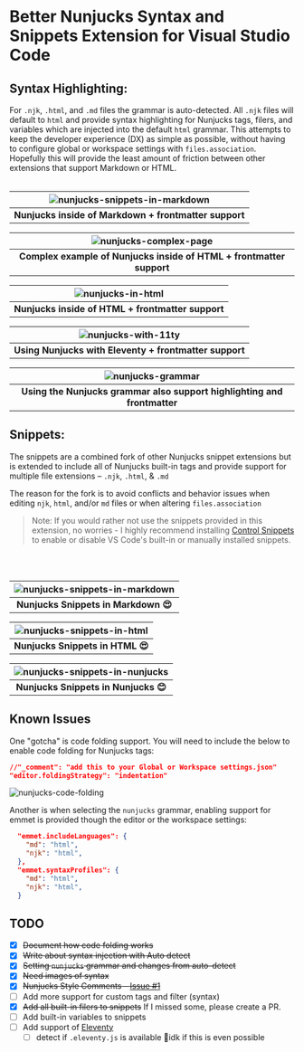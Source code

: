 # Better Nunjucks Syntax and Snippets Extension for Visual Studio Code

## Syntax Highlighting:

For `.njk`, `.html`, and `.md` files the grammar is auto-detected.
All `.njk` files will default to `html` and provide syntax highlighting for Nunjucks tags, filers, and variables which are injected into the default `html` grammar. This attempts to keep the developer experience (DX) as simple as possible, without having to configure global or workspace settings with `files.association`. Hopefully this will provide the least amount of friction between other extensions that support Markdown or HTML.
<br>
<br>

| ![nunjucks-snippets-in-markdown](https://user-images.githubusercontent.com/402910/156658780-99618c38-6cc6-4162-9716-c8ab0a69e961.png) |
| :-----------------------------------------------------------------------------------------------------------------------------------: |
|                                  <strong>Nunjucks inside of Markdown + frontmatter support</strong>                                   |

| ![nunjucks-complex-page](https://user-images.githubusercontent.com/402910/156658807-af533204-1ad0-49cb-b361-6339b0e9cb34.png) |
| :---------------------------------------------------------------------------------------------------------------------------: |
|                       <strong>Complex example of Nunjucks inside of HTML + frontmatter support</strong>                       |

| ![nunjucks-in-html](https://user-images.githubusercontent.com/402910/156658892-40e2995a-6386-4391-a0c7-d75043d969c4.png) |
| :----------------------------------------------------------------------------------------------------------------------: |
|                              <strong>Nunjucks inside of HTML + frontmatter support</strong>                              |

| ![nunjucks-with-11ty](https://user-images.githubusercontent.com/402910/156658922-e2afb26d-ed2f-453a-a744-541d13bc339d.png) |
| :------------------------------------------------------------------------------------------------------------------------: |
|                            <strong>Using Nunjucks with Eleventy + frontmatter support</strong>                             |

| ![nunjucks-grammar](https://user-images.githubusercontent.com/402910/156658952-e3c1f67d-70e6-4042-b30f-b4d6dfcc3cca.png) |
| :----------------------------------------------------------------------------------------------------------------------: |
|                  <strong>Using the Nunjucks grammar also support highlighting and frontmatter</strong>                   |

## Snippets:

The snippets are a combined fork of other Nunjucks snippet extensions but is extended to include all of Nunjucks built-in tags and provide support for multiple file extensions – `.njk`, `.html`, & `.md`

The reason for the fork is to avoid conflicts and behavior issues when editing `njk`, `html`, and/or `md` files or when altering `files.association`

> Note: If you would rather not use the snippets provided in this extension, no worries - I highly recommend installing [Control Snippets](https://marketplace.visualstudio.com/items?itemName=svipas.control-snippets) to enable or disable VS Code's built-in or manually installed snippets.

<br>
<br>

| ![nunjucks-snippets-in-markdown](https://user-images.githubusercontent.com/402910/156658997-f1db75da-a276-4428-9acb-ab8f21e84cc3.png) |
| :-----------------------------------------------------------------------------------------------------------------------------------: |
|                                           <strong>Nunjucks Snippets in Markdown 😍</strong>                                           |

| ![nunjucks-snippets-in-html](https://user-images.githubusercontent.com/402910/156658994-b2c229dc-c047-4eb0-92f3-cec90d5f82e5.png) |
| :-------------------------------------------------------------------------------------------------------------------------------: |
|                                           <strong>Nunjucks Snippets in HTML 😍</strong>                                           |

| ![nunjucks-snippets-in-nunjucks](https://user-images.githubusercontent.com/402910/156659001-d372cf57-5983-48e6-a28a-d7a438374871.png) |
| :-----------------------------------------------------------------------------------------------------------------------------------: |
|                                           <strong>Nunjucks Snippets in Nunjucks 😊</strong>                                           |

## Known Issues

One "gotcha" is code folding support. You will need to include the below to enable code folding for Nunjucks tags:

```json
//"_comment": "add this to your Global or Workspace settings.json"
"editor.foldingStrategy": "indentation"
```

![nunjucks-code-folding](https://user-images.githubusercontent.com/402910/156659091-7edf009c-ef0a-4815-af4c-f7c413629e1d.gif)

Another is when selecting the `nunjucks` grammar, enabling support for emmet is provided though the editor or the workspace settings:

```json
  "emmet.includeLanguages": {
    "md": "html",
    "njk": "html",
  },
  "emmet.syntaxProfiles": {
    "md": "html",
    "njk": "html",
  }
```

## TODO

- [x] ~~Document how code folding works~~
- [x] ~~Write about syntax injection with Auto detect~~
- [x] ~~Setting `nunjucks` grammar and changes from auto-detect~~
- [x] ~~Need images of syntax~~
- [x] ~~Nunjucks Style Comments – [Issue #1](https://github.com/edheltzel/nunjucks-for-visual-studio-code/issues/1)~~
- [ ] Add more support for custom tags and filter (syntax)
- [x] ~~Add all built-in filers to snippets~~  If I missed some, please create a PR.
- [ ] Add built-in variables to snippets
- [ ] Add support of [Eleventy](https://www.11ty.dev/)
  - [ ] detect if `.eleventy.js` is available 🤷idk if this is even possible
